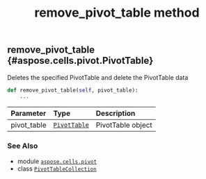 ﻿---
title: remove_pivot_table method
second_title: Aspose.Cells for Python via .NET API References
description: 
type: docs
weight: 90
url: /aspose.cells.pivot/pivottablecollection/remove_pivot_table/
is_root: false
---

## remove_pivot_table {#aspose.cells.pivot.PivotTable}

Deletes the specified PivotTable and delete the PivotTable data



```python
def remove_pivot_table(self, pivot_table):
    ...
```


| Parameter | Type | Description |
| :- | :- | :- |
| pivot_table | [`PivotTable`](/cells/python-net/aspose.cells.pivot/pivottable) | PivotTable object |



### See Also
* module [`aspose.cells.pivot`](../../)
* class [`PivotTableCollection`](/cells/python-net/aspose.cells.pivot/pivottablecollection)
